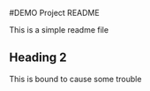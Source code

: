 #DEMO Project README 

This is a simple readme file

## Heading 2 

This is bound to cause some trouble